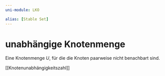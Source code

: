 ```yaml
---
uni-module: LKO

alias: [Stable Set]
---
```


# unabhängige Knotenmenge

Eine Knotenmenge $U$, für die die Knoten paarweise nicht benachbart sind.

[[Knotenunabhängigkeitszahl]]

